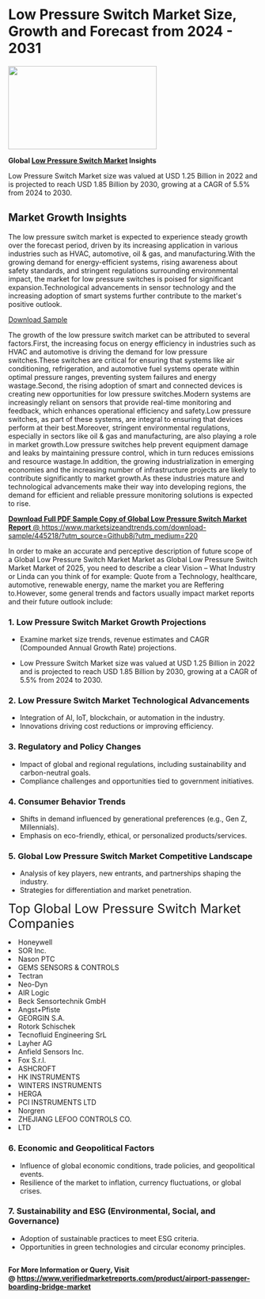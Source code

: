 <H1>Low Pressure Switch Market Size, Growth and Forecast from 2024 - 2031</H1><img class="aligncenter size-medium wp-image-584254" src="https://thirdeyenews.in/wp-content/uploads/2024/09/Global-Market-Research-300x168.jpeg" alt="" width="300" height="168" /><p><strong>Global&nbsp;<a href="https://www.marketsizeandtrends.com/download-sample/445218/?utm_source=Github8j?utm_medium=220">Low Pressure Switch Market</a> Insights</strong></p><p>Low Pressure Switch Market size was valued at USD 1.25 Billion in 2022 and is projected to reach USD 1.85 Billion by 2030, growing at a CAGR of 5.5% from 2024 to 2030.</p><p><h2>Market Growth Insights</h2> <p>The low pressure switch market is expected to experience steady growth over the forecast period, driven by its increasing application in various industries such as HVAC, automotive, oil & gas, and manufacturing.With the growing demand for energy-efficient systems, rising awareness about safety standards, and stringent regulations surrounding environmental impact, the market for low pressure switches is poised for significant expansion.Technological advancements in sensor technology and the increasing adoption of smart systems further contribute to the market's positive outlook.</p> <p><a href="#">Download Sample</a></p> <p>The growth of the low pressure switch market can be attributed to several factors.First, the increasing focus on energy efficiency in industries such as HVAC and automotive is driving the demand for low pressure switches.These switches are critical for ensuring that systems like air conditioning, refrigeration, and automotive fuel systems operate within optimal pressure ranges, preventing system failures and energy wastage.Second, the rising adoption of smart and connected devices is creating new opportunities for low pressure switches.Modern systems are increasingly reliant on sensors that provide real-time monitoring and feedback, which enhances operational efficiency and safety.Low pressure switches, as part of these systems, are integral to ensuring that devices perform at their best.Moreover, stringent environmental regulations, especially in sectors like oil & gas and manufacturing, are also playing a role in market growth.Low pressure switches help prevent equipment damage and leaks by maintaining pressure control, which in turn reduces emissions and resource wastage.In addition, the growing industrialization in emerging economies and the increasing number of infrastructure projects are likely to contribute significantly to market growth.As these industries mature and technological advancements make their way into developing regions, the demand for efficient and reliable pressure monitoring solutions is expected to rise.</p> <p><a href="#"></p><p><span class=""><strong>Download Full PDF Sample Copy of Global Low Pressure Switch Market Report</strong> @ <a href="https://www.marketsizeandtrends.com/download-sample/445218/?utm_source=Github8j?utm_medium=220" target="_blank">https://www.marketsizeandtrends.com/download-sample/445218/?utm_source=Github8j?utm_medium=220</a></span></p><p>In order to make an accurate and perceptive description of future scope of a Global&nbsp;Low Pressure Switch Market Market as Global&nbsp;Low Pressure Switch Market Market of 2025, you need to describe a clear Vision &ndash; What Industry or Linda can you think of for example: Quote from a Technology, healthcare, automotive, renewable energy, name the market you are Reffering to.However, some general trends and factors usually impact market reports and their future outlook include:</p><h3>1.&nbsp;<strong>Low Pressure Switch Market Growth Projections</strong></h3><ul><li>Examine market size trends, revenue estimates and CAGR (Compounded Annual Growth Rate) projections.</li><li><p>Low Pressure Switch Market size was valued at USD 1.25 Billion in 2022 and is projected to reach USD 1.85 Billion by 2030, growing at a CAGR of 5.5% from 2024 to 2030.</p></li></ul><h3>2.&nbsp;<strong>Low Pressure Switch Market Technological Advancements</strong></h3><ul><li>Integration of AI, IoT, blockchain, or automation in the industry.</li><li>Innovations driving cost reductions or improving efficiency.</li></ul><h3>3.&nbsp;<strong>Regulatory and Policy Changes</strong></h3><ul><li>Impact of global and regional regulations, including sustainability and carbon-neutral goals.</li><li>Compliance challenges and opportunities tied to government initiatives.</li></ul><h3>4.&nbsp;<strong>Consumer Behavior Trends</strong></h3><ul><li>Shifts in demand influenced by generational preferences (e.g., Gen Z, Millennials).</li><li>Emphasis on eco-friendly, ethical, or personalized products/services.</li></ul><h3>5.&nbsp;<strong>Global Low Pressure Switch Market Competitive Landscape</strong></h3><ul><li>Analysis of key players, new entrants, and partnerships shaping the industry.</li><li>Strategies for differentiation and market penetration.</li></ul><p data-pm-slice="1 1 []"><span style="color: inherit; font-family: inherit; font-size: 25px;">Top Global Low Pressure Switch Market Companies</span></p><div class="" data-test-id=""><p><li>Honeywell</li><li> SOR Inc.</li><li> Nason PTC</li><li> GEMS SENSORS & CONTROLS</li><li> Tectran</li><li> Neo-Dyn</li><li> AIR Logic</li><li> Beck Sensortechnik GmbH</li><li> Angst+Pfiste</li><li> GEORGIN S.A.</li><li> Rotork Schischek</li><li> Tecnofluid Engineering SrL</li><li> Layher AG</li><li> Anfield Sensors Inc.</li><li> Fox S.r.l.</li><li> ASHCROFT</li><li> HK INSTRUMENTS</li><li> WINTERS INSTRUMENTS</li><li> HERGA</li><li> PCI INSTRUMENTS LTD</li><li> Norgren</li><li> ZHEJIANG LEFOO CONTROLS CO.</li><li> LTD</li></p></div><h3>6.&nbsp;<strong>Economic and Geopolitical Factors</strong></h3><ul><li>Influence of global economic conditions, trade policies, and geopolitical events.</li><li>Resilience of the market to inflation, currency fluctuations, or global crises.</li></ul><h3>7.&nbsp;<strong>Sustainability and ESG (Environmental, Social, and Governance)</strong></h3><ul><li>Adoption of sustainable practices to meet ESG criteria.</li><li>Opportunities in green technologies and circular economy principles.</li></ul><h2><strong style="font-size: 14px;">For More Information or Query, Visit @&nbsp;</strong><a style="background-color: #ffffff; font-size: 14px;" href="https://www.marketsizeandtrends.com/report/low-pressure-switch-market/" target="_blank">https://www.verifiedmarketreports.com/product/airport-passenger-boarding-bridge-market</a></h2>
